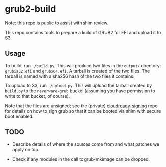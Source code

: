 # grub2-build

Note: this repo is public to assist with shim review.

This repo contains tools to prepare a build of GRUB2 for EFI and
upload it to S3.

## Usage

To build, run `./build.py`. This will produce two files in the
`output/` directory: `grubia32.efi` and `grubx64.efi`. A tarball is
created of the two files. The tarball is named with a sha256 hash of
the two files it contains.

To upload to S3, run `./upload.py`. This will upload the tarball
created by `build.py` to the `neverware-grub` bucket (assuming you
have permission to write to that bucket, of course).

Note that the files are unsigned; see the (private)
[cloudready-signing](https://github.com/neverware/cloudready-signing)
repo for details on how to sign grub so that it can be booted via shim
with secure boot enabled.

## TODO

- Describe details of where the sources come from and what patches we
  apply on top.
  
- Check if any modules in the call to grub-mkimage can be dropped.

